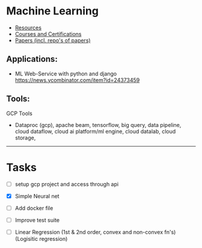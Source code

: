 # Machine Learning

- [Resources](./resources)
- [Courses and Certifications](./courses)
- [Papers (incl. repo's of papers)](./papers)

## Applications:
- ML Web-Service with python and django https://news.ycombinator.com/item?id=24373459

## Tools:
GCP Tools
- Dataproc (gcp), apache beam, tensorflow, big query, data pipeline, cloud dataflow, cloud ai platform/ml engine, cloud datalab, cloud storage, 

---
# Tasks
- [ ] setup gcp project and access through api
- [x] Simple Neural net
- [ ] Add docker file
- [ ] Improve test suite
- [ ] Linear Regression (1st & 2nd order, convex and non-convex fn's) (Logisitic regression)



